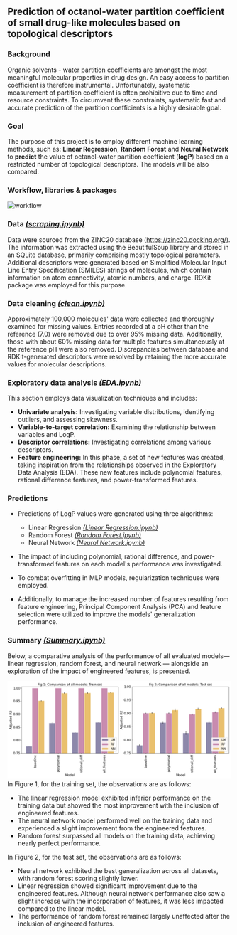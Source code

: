## Prediction of octanol-water partition coefficient of small drug-like molecules based on topological descriptors

### Background
Organic solvents - water partition coefficients are amongst the most meaningful molecular properties in drug design.  An easy access to partition coefficient is therefore instrumental. Unfortunately, systematic measurement of partition coefficient is often prohibitive due to time and resource constraints. To circumvent these constraints, systematic fast and accurate prediction of the partition coefficients is a highly desirable goal. 

### Goal
The purpose of this project is to employ different machine learning methods, such as: **Linear Regression**, **Random Forest** and **Neural Network** to **predict** the value of octanol-water partition coefficient (**logP**) based on a restricted number of topological descriptors. The models will be also compared.

### Workflow, libraries & packages
![workflow](https://github.com/awandzilak/LogPPrediction/blob/main/reports/workflow.png)

### Data [_(scraping.ipynb)_](https://github.com/awandzilak/LogPPrediction/blob/main/scripts/scraping.ipynb)
Data were sourced from the ZINC20 database (https://zinc20.docking.org/). The information was extracted using the BeautifulSoup library and stored in an SQLite database, primarily comprising mostly topological parameters. Additional descriptors were generated based on Simplified Molecular Input Line Entry Specification (SMILES) strings of molecules, which contain information on atom connectivity, atomic numbers, and charge. RDKit package was employed for this purpose.

### Data cleaning [_(clean.ipynb)_](https://github.com/awandzilak/LogPPrediction/blob/main/scripts/clean.ipynb)
Approximately 100,000 molecules' data were collected and thoroughly examined for missing values. Entries recorded at a pH other than the reference (7.0) were removed due to over 95% missing data. Additionally, those with about 60% missing data for multiple features simultaneously at the reference pH were also removed. Discrepancies between database and RDKit-generated descriptors were resolved by retaining the more accurate values for molecular descriptions.

### Exploratory data analysis [_(EDA.ipynb)_](https://github.com/awandzilak/LogPPrediction/blob/main/scripts/EDA.ipynb)
This section employs data visualization techniques and includes:
*  **Univariate analysis:** Investigating variable distributions, identifying outliers, and assessing skewness.
*  **Variable-to-target correlation:** Examining the relationship between variables and LogP.
*  **Descriptor correlations:**  Investigating correlations among various descriptors.
*  **Feature engineering:** In this phase, a set of new features was created, taking inspiration from the relationships observed in the Exploratory Data Analysis (EDA). These new features include polynomial features, rational difference features, and power-transformed features.

### Predictions
* Predictions of LogP values were generated using three algorithms: 
  *  Linear Regression [_(Linear Regression.ipynb)_](https://github.com/awandzilak/LogPPrediction/blob/main/scripts/LinearRegression.ipynb)
  *  Random Forest [_(Random Forest.ipynb)_](https://github.com/awandzilak/LogPPrediction/blob/main/scripts/RandomForest.ipynb)
  *  Neural Network [_(Neural Network.ipynb)_](https://github.com/awandzilak/LogPPrediction/blob/main/scripts/NeuralNetwork.ipynb)

*  The impact of including polynomial, rational difference, and power-transformed features on each model's performance was investigated.
*  To combat overfitting in MLP models, regularization techniques were employed.
*  Additionally, to manage the increased number of features resulting from feature engineering, Principal Component Analysis (PCA) and feature selection were utilized to improve the models' generalization performance.

### Summary  [_(Summary.ipynb)_](https://github.com/awandzilak/LogPPrediction/blob/main/scripts/Summary.ipynb)
Below, a comparative analysis of the performance of all evaluated models—linear regression, random forest, and neural network — alongside an exploration of the impact of engineered features, is presented.

![comparison](https://github.com/awandzilak/LogPPrediction/blob/main/reports/comparison_plots.png)
In Figure 1, for the training set, the observations are as follows:
* The linear regression model exhibited inferior performance on the training data but showed the most improvement with the inclusion of engineered features.
* The neural network model performed well on the training data and experienced a slight improvement from the engineered features.
* Random forest surpassed all models on the training data, achieving nearly perfect performance.


In Figure 2, for the test set, the observations are as follows:
* Neural network exhibited the best generalization across all datasets, with random forest scoring slightly lower.
* Linear regression showed significant improvement due to the engineered features. Although neural network performance also saw a slight increase with the incorporation of features, it was less impacted compared to the linear model.
* The performance of random forest remained largely unaffected after the inclusion of engineered features.
